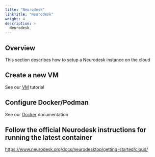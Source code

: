 ```yaml
---
title: "Neurodesk"
linkTitle: "Neurodesk"
weight: 4
description: >
  Neurodesk
---
```


## Overview

This section describes how to setup a Neurodesk instance on the cloud

## Create a new VM

See our [VM](./../vm) tutorial

## Configure Docker/Podman

See our [Docker](../../docs/docker) documentation

## Follow the official Neurodesk instructions for running the latest container

https://www.neurodesk.org/docs/neurodesktop/getting-started/cloud/
